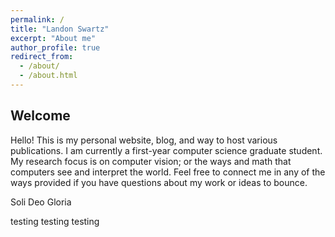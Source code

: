 ```yaml
---
permalink: /
title: "Landon Swartz"
excerpt: "About me"
author_profile: true
redirect_from: 
  - /about/
  - /about.html
---
```


## Welcome

Hello! This is my personal website, blog, and way to host various publications. I am currently a first-year computer science graduate student. My research focus is on computer vision; or the ways and math that computers see and interpret the world. Feel free to connect me in any of the ways provided if you have questions about my work or ideas to bounce.

Soli Deo Gloria

testing testing testing
